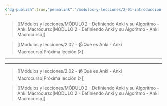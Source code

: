 ```yaml
---
{"dg-publish":true,"permalink":"/modulos-y-lecciones/2-01-introduccion-al-modulo-2-anki-macrocurso/","noteIcon":"","updated":"2024-05-21T22:14:01.264+02:00"}
---
```



> [[Módulos y lecciones/MÓDULO 2 - Definiendo Anki y su Algoritmo - Anki Macrocurso\|MÓDULO 2 - Definiendo Anki y su Algoritmo - Anki Macrocurso]]

> [[Módulos y lecciones/2.02 - 📹 Qué es Anki - Anki Macrocurso\|Próxima lección ▷]]

---



---

> [[Módulos y lecciones/2.02 - 📹 Qué es Anki - Anki Macrocurso\|Próxima lección ▷]]

> [[Módulos y lecciones/MÓDULO 2 - Definiendo Anki y su Algoritmo - Anki Macrocurso\|MÓDULO 2 - Definiendo Anki y su Algoritmo - Anki Macrocurso]]